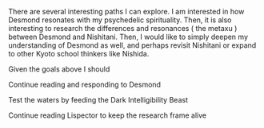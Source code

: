 There are several interesting paths I can explore. I am interested in how Desmond resonates with my psychedelic spirituality. Then, it is also interesting to research the differences and resonances ( the metaxu ) between Desmond and Nishitani. Then, I would like to simply deepen my understanding of Desmond as well, and perhaps revisit Nishitani or expand to other Kyoto school thinkers like Nishida. 

Given the goals above I should

Continue reading and responding to Desmond

Test the waters by feeding the Dark Intelligibility Beast 

Continue reading Lispector to keep the research frame alive



